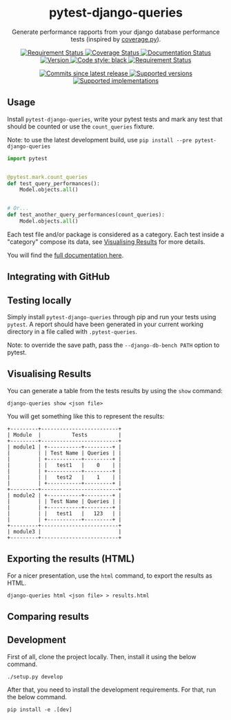 <div align='center'>
  <h1>pytest-django-queries</h1>
  <p>Generate performance rapports from your django database performance tests
  (inspired by <a href='https://coverage.readthedocs.io/en/v4.5.x/'>coverage.py</a>).</p>
  <p>
    <a href='https://travis-ci.org/NyanKiyoshi/pytest-django-queries/'>
      <img src='https://travis-ci.org/NyanKiyoshi/pytest-django-queries.svg?branch=master' alt='Requirement Status' />
    </a>
    <a href='https://codecov.io/gh/NyanKiyoshi/pytest-django-queries'>
      <img src='https://codecov.io/gh/NyanKiyoshi/pytest-django-queries/branch/master/graph/badge.svg' alt='Coverage Status' />
    </a>
    <a href='https://pytest-django-queries.readthedocs.io/en/latest/?badge=latest'>
      <img src='https://readthedocs.org/projects/pytest-django-queries/badge/?version=latest' alt='Documentation Status' />
    </a>
    <a href='https://pypi.python.org/pypi/pytest-django-queries'>
      <img src='https://img.shields.io/pypi/v/pytest-django-queries.svg' alt='Version' />
    </a>
    <a href="https://pypi.org/project/pytest-django-queries/1.0.0a1/">
      <img src="https://img.shields.io/badge/pypi%20unstable-v1.0.0a1-FF0000.svg" alt="Code style: black">
    </a>
    <a href='https://requires.io/github/NyanKiyoshi/pytest-django-queries/requirements/?branch=master'>
      <img src='https://requires.io/github/NyanKiyoshi/pytest-django-queries/requirements.svg?branch=master' alt='Requirement Status' />
    </a>
  </p>
  <p>
    <a href='https://github.com/NyanKiyoshi/pytest-django-queries/compare/v1.0.0a1...master'>
      <img src='https://img.shields.io/github/commits-since/NyanKiyoshi/pytest-django-queries/v1.0.0a1.svg' alt='Commits since latest release' />
    </a>
    <a href='https://pypi.python.org/pypi/pytest-django-queries'>
      <img src='https://img.shields.io/pypi/pyversions/pytest-django-queries.svg' alt='Supported versions' />
    </a>
    <a href='https://pypi.python.org/pypi/pytest-django-queries'>
      <img src='https://img.shields.io/pypi/implementation/pytest-django-queries.svg' alt='Supported implementations' />
    </a>
  </p>
</div>

## Usage
Install `pytest-django-queries`, write your pytest tests and mark any
test that should be counted or use the `count_queries` fixture.

Note: to use the latest development build, use `pip install --pre pytest-django-queries`

```python
import pytest


@pytest.mark.count_queries
def test_query_performances():
    Model.objects.all()


# Or...
def test_another_query_performances(count_queries):
    Model.objects.all()
```

Each test file and/or package is considered as a category. Each test inside a "category"
compose its data, see [Visualising Results](#visualising-results) for more details.

You will find the [full documentation here](https://pytest-django-queries.readthedocs.io/).

<!-- TODO: insert a graphic here to explain how it works -->

## Integrating with GitHub

## Testing locally
Simply install `pytest-django-queries` through pip and run your 
tests using `pytest`. A report should have been generated in your
current working directory in a file called with `.pytest-queries`.

Note: to override the save path, pass the `--django-db-bench PATH` option to pytest.

## Visualising Results
You can generate a table from the tests results by using the `show` command:
```shell
django-queries show <json file>
```

You will get something like this to represent the results:
```shell
+---------+-------------------------+
| Module  |          Tests          |
+---------+-------------------------+
| module1 | +-----------+---------+ |
|         | | Test Name | Queries | |
|         | +-----------+---------+ |
|         | |   test1   |    0    | |
|         | +-----------+---------+ |
|         | |   test2   |    1    | |
|         | +-----------+---------+ |
+---------+-------------------------+
| module2 | +-----------+---------+ |
|         | | Test Name | Queries | |
|         | +-----------+---------+ |
|         | |   test1   |   123   | |
|         | +-----------+---------+ |
+---------+-------------------------+
| module3 |                         |
+---------+-------------------------+
```

## Exporting the results (HTML)
For a nicer presentation, use the `html` command, to export the results as HTML.
```shell
django-queries html <json file> > results.html
```
<!-- todo: add example page link -->

## Comparing results

## Development
First of all, clone the project locally. Then, install it using the below command.

```shell
./setup.py develop
```

After that, you need to install the development requirements. For that, 
run the below command.

```shell
pip install -e .[dev]
```
